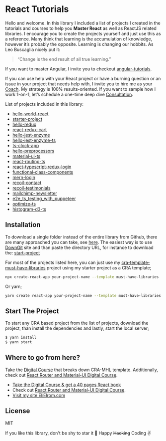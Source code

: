 # React Tutorials

Hello and welcome. In this library I included a list of projects I created in the tutorials and courses to help you **Master React** as well as ReactJS related libraries. I encourage you to create the projects yourself and just use this as a reference.
Many think that learning is the accumulation of knowledge, however it’s probably the opposite.  Learning is changing our hobbits.  As Leo Buscaglia nicely put it:

> “Change is the end result of all true learning.” 

If you want to master Angular, I invite you to checkout [angular-tutorials](https://github.com/EliEladElrom/angular-tutorials).

If you can use help with your React project or have a burning question or an issue in your project that needs help with, I invite you to hire me as your [Coach](https://elielrom.com). My strategy is 100% results-oriented. If you want to sample how I work 1-on-1, let’s schedule a one-time deep dive [Consultation](https://elielrom.com/CoachingHourly). 

List of projects included in this library:

- [hello-world-react](https://medium.com/react-courses/follow-this-tutorial-and-become-a-react-developer-in-5-minutes-a-2020-tutorial-e3709513b51e)
- [starter-project](https://medium.com/react-courses/setting-up-professional-react-project-with-must-have-reactjs-libraries-2020-9358edf9acb3)
- [hello-redux](https://medium.com/react-courses/instance-learn-react-redux-4-redux-toolkit-in-minutes-a-2020-reactjs-16-tutorial-9adaec6f2836)
- [react-redux-cart](https://medium.com/react-courses/instant-learn-react-redux-toolkit-with-a-simple-minimalistic-example-3c63c296ed65)
- [hello-jest-enzyme](https://medium.com/@elad.ny/are-you-not-testing-your-react-app-instantly-test-with-jest-enzyme-a-reactjs-2020-tutorial-e9ce0182d66d)
- [hello-jest-enzyme-ts](https://medium.com/react-courses/unit-testing-react-typescript-app-with-jest-jest-dom-enzyme-11f52487aa18)
- [ts-clock-app](https://medium.com/react-courses/instant-write-reactjs-typescript-components-complete-beginners-guide-with-a-cheatsheet-e32a76022a44)
- [hello-preprocessors](https://medium.com/master-angular/ready-to-integrate-or-switch-css-preprocessors-on-react-project-sass-scss-vs-postcss-vs-less-vs-58bf26c379ab)
- [material-ui-ts](https://medium.com/react-courses/speed-up-development-integrate-material-ui-v4-11-0-df7968a43fb6)
- [react-routing-ts](https://medium.com/react-courses/how-to-integrate-routing-in-typescript-project-with-react-router-v5-2-0-a6b0ab160a1b)
- [react-typescript-redux-login](https://medium.com/react-courses/integrate-login-with-toaster-notifications-react-redux-toolkit-typescript-material-ui-tutorial-3e6631f11b05)
- [functional-class-components](https://medium.com/react-courses/react-component-types-functional-class-and-exotic-factory-components-for-javascript-1a098a49a831)
- [mern-login](https://medium.com/react-courses/the-mern-stack-login-system-with-mongodb-express-react-w-redux-toolkit-middleware-c274269b64cf?source=friends_link&sk=0cb45daa0d6449677f9cde7649f63a04)
- [recoil-contact](https://medium.com/master-angular/integrate-recoil-with-typescript-to-share-your-state-across-react-components-8cf1a3910fae)
- [recoil-testimonials](https://medium.com/react-courses/instantly-code-like-a-ninja-a-testimonials-component-with-react-recoil-in-just-three-easy-steps-c094f8bfead3)
- [mailchimp-newsletter](https://medium.com/react-courses/instantly-integrate-a-typescript-custom-newsletter-component-with-react-mailchimp-3dc3ed865fb0)
- [e2e_ts_testing_with_puppeteer](https://medium.com/react-courses/deliver-quality-software-reduce-qa-load-integrate-end-to-end-e2e-testing-on-cra-react-a20486a39ac2?sk=c9610ea9812363b262f141f1c30ae445)
- [optimize-ts](https://medium.com/react-courses/optimize-react-app-best-optimzing-techniques-i-wish-i-knew-before-i-wrote-my-first-line-of-code-2b4651f45a48)
- [histogram-d3-ts](https://medium.com/react-courses/create-a-days-price-histogram-chart-react-recoil-d3-typescript-73af3fea316c?sk=9cbbd76daea3244580c84fb58a72ead2)

## Installation

To download a single folder instead of the entire library from Github, there are many approached you can take, see [here](https://stackoverflow.com/questions/7106012/download-a-single-folder-or-directory-from-a-github-repo).  The easiest way is to use [DownGit](https://minhaskamal.github.io/DownGit/#/home) site and than paste the directory URL, for instance to download the: [start-project](https://minhaskamal.github.io/DownGit/#/home?url=https:%2F%2Fgithub.com%2FEliEladElrom%2Freact-tutorials%2Ftree%2Fmaster%2Fstarter-project)

For most of the projects listed here, you can just use my [cra-template-must-have-libraries](https://github.com/EliEladElrom/cra-template-must-have-libraries) project using my starter project as a CRA template;
```bash
npx create-react-app your-project-name --template must-have-libraries
```

Or yarn;

```bash
yarn create react-app your-project-name --template must-have-libraries
```

## Start The Project

To start any CRA based project from the list of projects, download the project, than install the dependencies and lastly, start the local server;

```bash
$ yarn install
$ yarn start
```

## Where to go from here?

Take the [Digital Course](https://www.udemy.com/course/3558877/) that breaks down CRA-MHL template. 
Additionally, check out [React Router and Material-UI Digital Course](https://www.udemy.com/course/master-react-17-learn-react-router-and-material-ui/).
- [Take the Digital Course & get a 40 pages React book](https://www.udemy.com/course/3558877/)
- Check out [React Router and Material-UI Digital Course](https://www.udemy.com/course/master-react-17-learn-react-router-and-material-ui/).
- [Visit my site EliElrom.com](https://elielrom.com)

License
----

MIT

If you like this library, don't be shy to star it 🙏 Happy ~~Hacking~~ Coding ✌